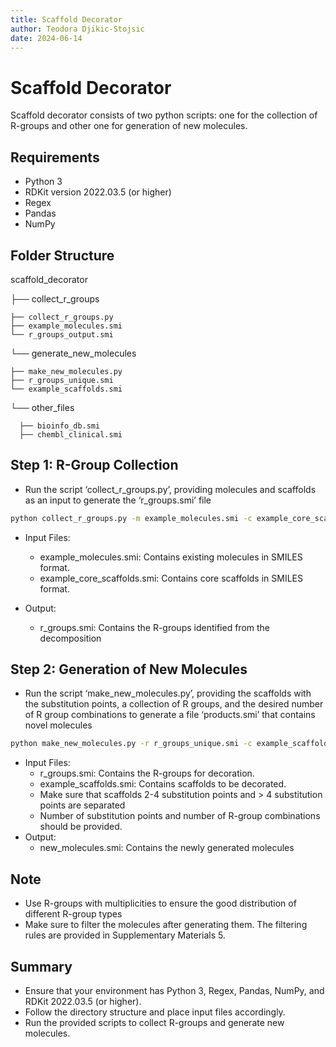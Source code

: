 ```yaml
---
title: Scaffold Decorator
author: Teodora Djikic-Stojsic
date: 2024-06-14
---
```


# Scaffold Decorator

Scaffold decorator consists of two python scripts: one for the collection of R-groups and other one for generation of new molecules. 

## Requirements
* Python 3
* RDKit version 2022.03.5 (or higher)
* Regex
* Pandas
* NumPy

## Folder Structure
scaffold_decorator

├── collect_r_groups

    ├── collect_r_groups.py
    ├── example_molecules.smi
    └── r_groups_output.smi
   
└── generate_new_molecules

    ├── make_new_molecules.py
    ├── r_groups_unique.smi
    └── example_scaffolds.smi
    
└── other_files
          
      ├── bioinfo_db.smi
      ├── chembl_clinical.smi

## Step 1: R-Group Collection
* Run the script ‘collect_r_groups.py’, providing molecules and scaffolds as an input to generate the ‘r_groups.smi’ file
```sh
python collect_r_groups.py -m example_molecules.smi -c example_core_scaffolds.smi
```
* Input Files:
    - example_molecules.smi: Contains existing molecules in SMILES format.
    - example_core_scaffolds.smi: Contains core scaffolds in SMILES format.

* Output:
    - r_groups.smi: Contains the R-groups identified from the decomposition

## Step 2: Generation of New Molecules
* Run the script ‘make_new_molecules.py’, providing the scaffolds with the substitution points, a collection of R groups, and the desired number of R group combinations to generate a file ‘products.smi’ that contains novel molecules
```sh
python make_new_molecules.py -r r_groups_unique.smi -c example_scaffolds.smi -n 1000
```
* Input Files:
    - r_groups.smi: Contains the R-groups for decoration.
    - example_scaffolds.smi: Contains scaffolds to be decorated.
    - Make sure that scaffolds 2-4 substitution points and > 4 substitution points are separated
    - Number of substitution points and number of R-group combinations should be provided.
* Output:
     - new_molecules.smi: Contains the newly generated molecules
## Note
* Use R-groups with multiplicities to ensure the good distribution of different R-group types
* Make sure to filter the molecules after generating them. The filtering rules are provided in Supplementary Materials 5.

## Summary
* Ensure that your environment has Python 3, Regex, Pandas, NumPy, and RDKit 2022.03.5 (or higher).
* Follow the directory structure and place input files accordingly.
* Run the provided scripts to collect R-groups and generate new molecules.

